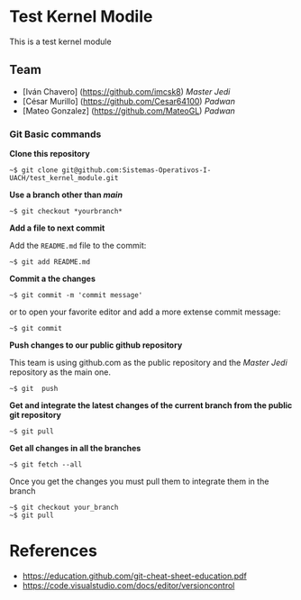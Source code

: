 # Test Kernel Modile
This is a test kernel module

## Team

* [Iván Chavero]   (https://github.com/imcsk8)         *Master Jedi*
* [César Murillo]  (https://github.com/Cesar64100)     *Padwan*
* [Mateo Gonzalez] (https://github.com/MateoGL)        *Padwan*


### Git Basic commands

**Clone this repository**

```
~$ git clone git@github.com:Sistemas-Operativos-I-UACH/test_kernel_module.git
```

**Use a branch other than *main***

```
~$ git checkout *yourbranch*
```

**Add a file to next commit**

Add the `README.md` file to the commit:

```
~$ git add README.md
```

**Commit a the changes**
```
~$ git commit -m 'commit message'
```

or to open your favorite editor and add a more extense commit message:

```
~$ git commit
```

**Push changes to our public github repository**

This team is using github.com as the public repository and the *Master Jedi* repository as the main one.

```
~$ git  push
```

**Get and integrate the latest changes of the current branch from the public git repository**

```
~$ git pull
```

**Get all changes in all the branches**

```
~$ git fetch --all
```

Once you get the changes you must pull them to integrate them in the branch

```
~$ git checkout your_branch
~$ git pull
```


# References

* https://education.github.com/git-cheat-sheet-education.pdf
* https://code.visualstudio.com/docs/editor/versioncontrol
